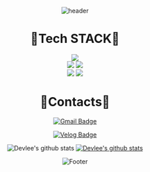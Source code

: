 <div align=center>

![header](https://capsule-render.vercel.app/api?type=waving&height=300&text=HYUNJAE&desc=Back-end%20Developer&animation=twinkling&fontSize=45&descSize=25&color=gradient&customColorList=1,1,1,1,10,10,27,27,27,28)

</div>

<div align=center><h1>🔧Tech STACK🔩</h1></div>
<div align=center> 
  <img src="https://img.shields.io/badge/java-007396?style=for-the-badge&logo=java&logoColor=white"> 
  <br>
   <img src="https://img.shields.io/badge/mysql-4479A1?style=for-the-badge&logo=mysql&logoColor=white"> 
    <img src="https://img.shields.io/badge/spring boot-6DB33F?style=for-the-badge&logo=spring&logoColor=white">
  <br>
   <img src="https://img.shields.io/badge/github-181717?style=for-the-badge&logo=github&logoColor=white">
  <img src="https://img.shields.io/badge/git-F05032?style=for-the-badge&logo=git&logoColor=white">
  <br>
</div>

<div align=center><h1>🍒Contacts🍒</h1></div>
<div align=center>
  
[![Gmail Badge](https://img.shields.io/badge/Gmail-d14836?style=flat-square&logo=Gmail&logoColor=white&link=mailto:siresence@gmail.com)](mailto:siresence@gmail.com)
  
[![Velog Badge](https://img.shields.io/badge/Velog-20C997?style=flat-square&logo=Velog&logoColor=white&link=https://velog.io/@gengar)](https://velog.io/@gengar)
 
</div>

<div align=center> 
  
![Devlee's github stats](https://github-readme-stats.vercel.app/api?username=ksanacloud&show_icons=true)
[![Devlee's github stats](https://github-readme-stats.vercel.app/api/top-langs/?username=ksanacloud&show_icons=true&hide_border=true&title_color=004386&icon_color=004386&layout=compact)](https://github.com/ksanacloud)

![Footer](https://capsule-render.vercel.app/api?type=waving&fontSize=45&text=Thank%20you!&color=gradient&height=200&section=footer)

</div>

